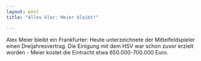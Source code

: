 ```yaml
---
layout: post
title: "Alles klar: Meier bleibt!"

---
```


Alex Meier bleibt ein Frankfurter: Heute unterzeichnete der Mittelfeldspieler einen Dreijahresvertrag. Die Einigung mit dem HSV war schon zuvor erzielt worden - Meier kostet die Eintracht etwa 650.000-700.000 Euro.


